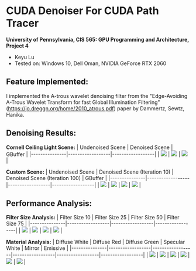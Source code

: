 CUDA Denoiser For CUDA Path Tracer
==================================

**University of Pennsylvania, CIS 565: GPU Programming and Architecture, Project 4**


* Keyu Lu
* Tested on: Windows 10, Dell Oman, NVIDIA GeForce RTX 2060

## Feature Implemented:
I implemented the A-trous wavelet denoising filter from the "Edge-Avoiding A-Trous Wavelet Transform for fast Global Illumination Filtering" (https://jo.dreggn.org/home/2010_atrous.pdf) paper by Dammertz, Sewtz, Hanika. 

## Denoising Results: 

**Cornell Ceiling Light Scene:** 
| Undenoised Scene | Denoised Scene | GBuffer |
|---------------|------------------|------------------|
| ![](https://github.com/uluyek/Project3-CUDA-Path-Tracer/blob/main/img/BRDF%20Diffuse%20Demo.jpg) | ![](https://github.com/uluyek/Project3-CUDA-Path-Tracer/blob/main/img/Perfectly%20specular-reflective%20Demo.jpg) | ![](https://github.com/uluyek/Project3-CUDA-Path-Tracer/blob/main/img/Perfectly%20specular-reflective%20Demo.jpg) |

**Custom Scene:** 
| Undenoised Scene | Denoised Scene (Iteration 10) |  Denoised Scene (Iteration 100) | GBuffer |
|---------------|------------------|------------------|------------------|
| ![](https://github.com/uluyek/Project3-CUDA-Path-Tracer/blob/main/img/BRDF%20Diffuse%20Demo.jpg) | ![](https://github.com/uluyek/Project3-CUDA-Path-Tracer/blob/main/img/Perfectly%20specular-reflective%20Demo.jpg) | ![](https://github.com/uluyek/Project3-CUDA-Path-Tracer/blob/main/img/Perfectly%20specular-reflective%20Demo.jpg) | ![](https://github.com/uluyek/Project3-CUDA-Path-Tracer/blob/main/img/Perfectly%20specular-reflective%20Demo.jpg) |

## Performance Analysis:

**Filter Size Analysis:** 
| Filter Size 10 | Filter Size 25 | Filter Size 50 | Filter Size 75 |
|---------------|------------------|------------------|------------------|
| ![](https://github.com/uluyek/Project3-CUDA-Path-Tracer/blob/main/img/BRDF%20Diffuse%20Demo.jpg) | ![](https://github.com/uluyek/Project3-CUDA-Path-Tracer/blob/main/img/Perfectly%20specular-reflective%20Demo.jpg) | ![](https://github.com/uluyek/Project3-CUDA-Path-Tracer/blob/main/img/Perfectly%20specular-reflective%20Demo.jpg) | ![](https://github.com/uluyek/Project3-CUDA-Path-Tracer/blob/main/img/Perfectly%20specular-reflective%20Demo.jpg) |

**Material Analysis:** 
| Diffuse White | Diffuse Red | Diffuse Green | Specular White | Mirror | Emissive |
|---------------|------------------|------------------|------------------|------------------|------------------|
| ![](https://github.com/uluyek/Project3-CUDA-Path-Tracer/blob/main/img/BRDF%20Diffuse%20Demo.jpg) | ![](https://github.com/uluyek/Project3-CUDA-Path-Tracer/blob/main/img/Perfectly%20specular-reflective%20Demo.jpg) | ![](https://github.com/uluyek/Project3-CUDA-Path-Tracer/blob/main/img/Perfectly%20specular-reflective%20Demo.jpg) | ![](https://github.com/uluyek/Project3-CUDA-Path-Tracer/blob/main/img/Perfectly%20specular-reflective%20Demo.jpg) | ![](https://github.com/uluyek/Project3-CUDA-Path-Tracer/blob/main/img/Perfectly%20specular-reflective%20Demo.jpg) | ![](https://github.com/uluyek/Project3-CUDA-Path-Tracer/blob/main/img/Perfectly%20specular-reflective%20Demo.jpg) |




